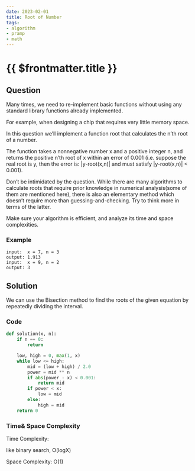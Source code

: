 ```yaml
---
date: 2023-02-01
title: Root of Number
tags:
- algorithm
- pramp 
- math
---
```

# {{ $frontmatter.title }}

## Question

Many times, we need to re-implement basic functions without using any standard library functions already implemented.

For example, when designing a chip that requires very little memory space.

In this question we’ll implement a function root that calculates the n’th root of a number.

The function takes a nonnegative number x and a positive integer n, and returns the positive n’th root of x within an error of 0.001
(i.e. suppose the real root is y, then the error is: |y-root(x,n)| and must satisfy |y-root(x,n)| < 0.001).

Don’t be intimidated by the question. While there are many algorithms to calculate roots that require prior knowledge in numerical analysis(some of them are mentioned here), there is also an elementary method which doesn’t require more than guessing-and-checking.
Try to think more in terms of the latter.

Make sure your algorithm is efficient, and analyze its time and space complexities.




### Example
```
input:  x = 7, n = 3
output: 1.913
input:  x = 9, n = 2
output: 3

```

## Solution 
We can use the Bisection method to find the roots of the given equation by repeatedly dividing the interval.




### Code
```python
def solution(x, n):
    if n == 0:
        return

    low, high = 0, max(1, x)
    while low <= high:
        mid = (low + high) / 2.0
        power = mid ** n
        if abs(power - x) < 0.001:
            return mid
        if power < x:
            low = mid
        else:
            high = mid
    return 0

```

### Time& Space Complexity


Time Complexity: 

like binary search, O(logX)

Space Complexity: O(1)

